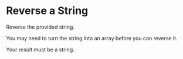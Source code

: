# Reverse a String
Reverse the provided string.

You may need to turn the string into an array before you can reverse it.

Your result must be a string.


